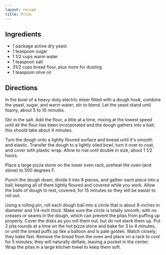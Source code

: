 ```yaml
---
layout: recipe
title: Pitas
---
```


## Ingredients

* 1 package active dry yeast
* 1 teaspoon sugar
* 1 1/2 cups warm water
* 1 teaspoon salt
* 31/2 cups bread flour, plus more for dusting
* 1 teaspoon olive oil

## Directions

In the bowl of a heavy-duty electric mixer fitted with a dough hook,
combine the yeast, sugar, and warm water; stir to blend. Let the yeast
stand until foamy, about 5 to 10 minutes.

Stir in the salt. Add the flour, a little at a time, mixing at the
lowest speed until all the flour has been incorporated and the dough
gathers into a ball; this should take about 4 minutes.

Turn the dough onto a lightly floured surface and knead until it\'s
smooth and elastic. Transfer the dough to a lightly oiled bowl, turn it
over to coat, and cover with plastic wrap. Allow to rise until double in
size, about 1 1/2 hours.

Place a large pizza stone on the lower oven rack, preheat the oven (and
stone) to 500 degrees F.

Punch the dough down, divide it into 8 pieces, and gather each piece
into a ball; keeping all of them lightly floured and covered while you
work. Allow the balls of dough to rest, covered, for 15 minutes so they
will be easier to roll out.

Using a rolling pin, roll each dough ball into a circle that is about
8-inches in diameter and 1/4-inch thick. Make sure the circle is totally
smooth, with no creases or seams in the dough, which can prevent the
pitas from puffing up properly. Cover the disks as you roll them out,
but do not stack them up. Put 2 pita rounds at a time on the hot pizza
stone and bake for 3 to 4 minutes, or until the bread puffs up like a
balloon and is pale golden. Watch closely; they bake fast. Remove the
bread from the oven and place on a rack to cool for 5 minutes; they will
naturally deflate, leaving a pocket in the center. Wrap the pitas in a
large kitchen towel to keep them soft.
